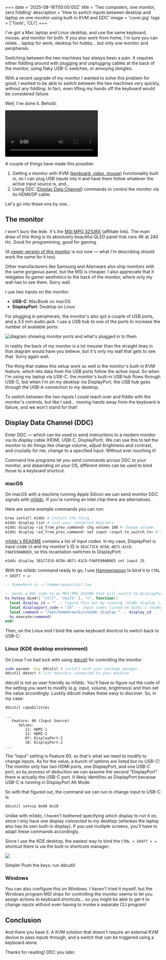 +++
date = '2025-08-16T00:00:00Z'
title = 'Two computers, one monitor, zero fiddling'
description = 'How to switch inputs between desktop and laptop on one monitor using built-in KVM and DDC'
image = 'cover.jpg'
tags = ['Tools', 'CLI']
+++

I've got a Mac laptop and Linux desktop, and use the same keyboard, mouse, and monitor for both. If you also work from home, I'm sure you can relate... laptop for work, desktop for hobby... but only one monitor and peripherals.

Switching between the two machines has always been a pain. It requires either fiddling around with plugging and unplugging cables at the back of the monitor, using flaky USB-C switches, or annoying dongles.

With a recent upgrade of my monitor I wanted to solve this problem for good; I wanted to be able to switch between the two machines very quickly, without any fiddling. In fact, even lifting my hands off the keyboard would be considered failure.

Well, I've done it. Behold:

<video alt="video demonstrating switching between inputs using a keyboard shortcut" src="demo.mp4" controls="yes"></video>

A couple of things have made this possible:

1. Getting a monitor with KVM ([keyboard, video, mouse](https://en.wikipedia.org/wiki/KVM_switch)) functionality built in, so I can plug USB inputs into it and have them follow whatever the active input source is, and...
2. Using DDC ([Display Data Channel](https://en.wikipedia.org/wiki/Display_Data_Channel)) commands to control the monitor via its HDMI/DP cable.

Let's go into these one by one...

## The monitor

I won't bury the lede. It's the [MSI MPG 321URX](https://amzn.to/4fLX7yj) (affiliate link). The main draw of this thing is its absolutely beautiful QLED panel that runs 4K at 240 Hz. Good for programming, good for gaming.

(A [newer version of this monitor](https://amzn.to/4lvLNaF) is out now — what I'm describing should work the same for it too).

Other manufacturers like Samsung and Alienware also ship monitors with the same gorgeous panel, but the MSI is cheaper. I also appreciate that it relegates its gamer aesthetics to the back of the monitor, where only my wall has to see them. Sorry wall.

I use two inputs on the monitor:

- **USB-C**: MacBook on macOS
- **DisplayPort**: Desktop on Linux

For plugging in peripherals, the monitor's also got a couple of USB ports, and a 3.5 mm audio jack. I use a USB hub to one of the ports to increase the number of available ports:

<img alt="diagram showing monitor ports and what's plugged in to them" src="diagram.svg" class="ap-post-img" />

In reality the back of my monitor is a lot messier than the straight lines in that diagram would have you believe, but it's only my wall that gets to see that. Sorry again wall.

The thing that makes this setup work so well is the monitor's built-in KVM feature, which lets data from the USB ports follow the active input. So when I'm using my laptop via USB-C, the monitor's built-in USB hub flows through USB-C, but when I'm on my desktop via DisplayPort, the USB hub goes through the USB-A connection to my desktop.

To switch between the two inputs I could reach over and fiddle with the monitor's controls, but like I said... moving hands away from the keyboard is failure, and we won't stand for that!

## Display Data Channel (DDC)

Enter DDC — which can be used to send instructions to a modern monitor via its display cable (HDMI, USB-C, DisplayPort). We can use this to tell the monitor to do things like change volume, adjust brightness and contrast, and crucially for me, change to a specified input. Without ever touching it!

Command line programs let you send commands across DDC to your monitor, and depending on your OS, different shims can be used to bind those to a keyboard shortcut.

### macOS

On macOS with a machine running Apple Silicon we can send monitor DDC signals with [m1ddc](https://github.com/waydabber/m1ddc). If you're running an Intel chip there are alternatives.

Here are some example commands you can run:

```sh
brew install m1ddc # install the thing
m1ddc display list # list your connected monitors
m1ddc display <id_from_prev_command> chg volume 100 # change volume
m1ddc display <id_from_prev_command> set input <input_to_switch_to> # switch inputs
```

[m1ddc's README](https://github.com/waydabber/m1ddc) contains a list of input codes. In my case, DisplayPort is input code `15` and my monitor's ID is `381C72C8-0CDA-4B71-A1CD-F8AFE90AB0ED`, so this incantation switches to DisplayPort:

```sh
m1ddc display 381C72C8-0CDA-4B71-A1CD-F8AFE90AB0ED set input 15
```

With the m1ddc command ready to go, I use [Hammerspoon](https://www.hammerspoon.org/) to bind it to `CTRL + SHIFT + =`:

```lua
-- Somewhere in ~/.hammerspoon/init.lua

-- Sends a DDC code to my MSI MPG 321URX that will switch to DisplayPort input.
hs.hotkey.bind({ "ctrl", "shift" }, "=", function()
  local display_id = "" -- figure this out by running 'm1ddc display list'
  local displayport_code = "15" -- input codes listed on m1ddc's readme
  local command = "/opt/homebrew/bin/m1ddc display " .. display_id .. " set input " .. displayport_code
  hs.execute(command)
end)
```

Then, on the Linux end I bind the same keyboard shortcut to switch back to USB-C:

### Linux (KDE desktop environment)

On Linux I've had luck with using [ddcutil](https://www.ddcutil.com/) for controlling the monitor.

```sh
sudo pacman -Suy ddcutil # install with your package manager
ddcutil detect # list monitors connected to your machine
```

ddcutil is not as user friendly as m1ddc. You'll have to figure out the code of the setting you want to modify (e.g. input, volume, brightness) and then set the value accordingly. Luckily ddcutil makes these easy to discover. So, in my case:

```sh
ddcutil capabilities
```

```text
...
   Feature: 60 (Input Source)
      Values:
         11: HDMI-1
         12: HDMI-2
         0f: DisplayPort-1
         10: DisplayPort-2
...
```

The “input” setting is Feature 60, so that's what we need to modify to change inputs. As for the value, a bunch of options are listed but no USB-C! The monitor only has two HDMI ports, one DisplayPort, and one USB-C port, so by process of deduction we can assume the second “DisplayPort” there is actually the USB-C port. It likely identifies as DisplayPort because USB-C is running in DisplayPort Alt Mode.

So with that figured out, the command we can run to change input to USB-C is:

```sh
ddcutil setvcp 0x60 0x10
```

Unlike with m1ddc, I haven't bothered specifying which display to run it on, since I only have one display connected to my desktop (whereas the laptop also has its own built-in display). If you use multiple screens, you'll have to adapt these commands accordingly.

Since I use the KDE desktop, the easiest way to bind the `CTRL + SHIFT + =` shortcut there is via the built-in shortcuts manager:

<img class="ap-post-img" src="kde-screenshot.png" />

Simple! Push the keys: run ddcutil!

### Windows

You can also configure this on Windows. I haven't tried it myself, but the Windows program MSI ships for controlling the monitor seems to let you assign actions to keyboard shortcuts... so you might be able to get it to change inputs without even having to invoke a separate CLI program!

## Conclusion

And there you have it. A KVM solution that doesn't require an external KVM device to pass inputs through, and a switch that can be triggered using a keyboard alone.

Thanks for reading! DDC you later.
